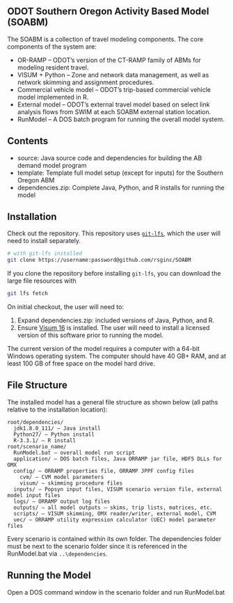 ## ODOT Southern Oregon Activity Based Model (SOABM)

The SOABM is a collection of travel modeling components.  The core components of the system are:
  - OR-RAMP – ODOT’s version of the CT-RAMP family of ABMs for modeling resident travel.
  - VISUM + Python – Zone and network data management, as well as network skimming and assignment procedures.
  - Commercial vehicle model – ODOT’s trip-based commercial vehicle model implemented in R.
  - External model – ODOT’s external travel model based on select link analysis flows from SWIM at each SOABM external station location.
  - RunModel – A DOS batch program for running the overall model system.

## Contents

  - source: Java source code and dependencies for building the AB demand model program
  - template: Template full model setup (except for inputs) for the Southern Oregon ABM
  - dependencies.zip: Complete Java, Python, and R installs for running the model
  
## Installation
Check out the repository. This repository uses [`git-lfs`](https://git-lfs.github.com), which the user will need to install separately.

```sh
# with git-lfs installed
git clone https://username:password@github.com/rsginc/SOABM
```

If you clone the repository before installing `git-lfs`, you can download the large file resources with

```sh
git lfs fetch
```

On initial checkout, the user will need to:

  1. Expand dependencies.zip: included versions of Java, Python, and R.
  2. Ensure [Visum 16](http://vision-traffic.ptvgroup.com/en-us/products/ptv-visum/) is installed.  The user will need to install a licensed version of this software prior to running the model.

The current version of the model requires a computer with a 64-bit Windows operating system. The computer should have 40 GB+ RAM, and at least 100 GB of free space on the model hard drive.

## File Structure
The installed model has a general file structure as shown below (all paths relative to the installation location):

```
root/dependencies/
  jdk1.8.0_111/ – Java install
  Python27/ – Python install
  R-3.3.1/ – R install
root/scenario_name/
  RunModel.bat – overall model run script
  application/ – DOS batch files, Java ORRAMP jar file, HDF5 DLLs for OMX
  config/ – ORRAMP properties file, ORRAMP JPPF config files
    cvm/ – CVM model parameters
    visum/ – skimming procedure files
  inputs/ – Popsyn input files, VISUM scenario version file, external model input files
  logs/ – ORRAMP output log files
  outputs/ – all model outputs – skims, trip lists, matrices, etc.
  scripts/ – VISUM skimming, OMX reader/writer, external model, CVM
  uec/ – ORRAMP utility expression calculator (UEC) model parameter files
```

Every scenario is contained within its own folder.  The dependencies folder must be next to the 
scenario folder since it is referenced in the RunModel.bat via `..\dependencies`.

## Running the Model

Open a DOS command window in the scenario folder and run RunModel.bat
